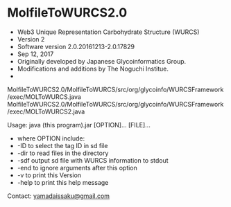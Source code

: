 # MolfileToWURCS2.0


 * Web3 Unique Representation Carbohydrate Structure (WURCS)
 * Version 2
 * Software version 2.0.20161213-2.0.17829
 * Sep 12, 2017
 * Originally developed by Japanese Glycoinformatics Group.
 * Modifications and additions by The Noguchi Institue.
 *

MolfileToWURCS2.0/MolfileToWURCS/src/org/glycoinfo/WURCSFramework/exec/MOLToWURCS.java
MolfileToWURCS2.0/MolfileToWURCS/src/org/glycoinfo/WURCSFramework/exec/MOLToWURCS2.java
 
Usage: java (this program).jar [OPTION]... [FILE]... 

* where OPTION include:
* 	-ID <tag ID in sd file>	to select the tag ID in sd file
* 	-dir <directory path>	to read files in the directory
* 	-sdf		output sd file with WURCS information to stdout
* 	-end		to ignore arguments after this option
* 	-v		to print this Version
* 	-help		to print this help message


Contact: yamadaissaku@gmail.com

